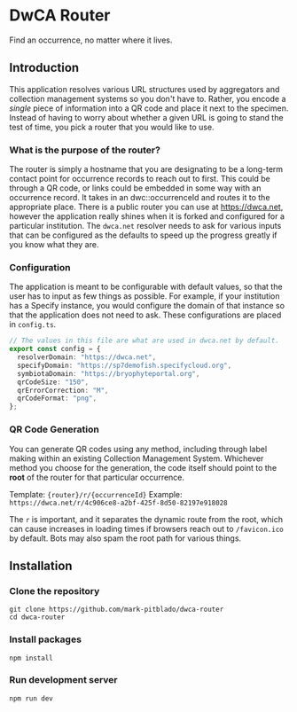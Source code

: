 # DwCA Router

Find an occurrence, no matter where it lives. 

## Introduction

This application resolves various URL structures used by aggregators and collection management systems so you don't have to. Rather, you encode a *single* piece of information into a QR code and place it next to the specimen. Instead of having to worry about whether a given URL is going to stand the test of time, you pick a router that you would like to use.

### What is the purpose of the router?

The router is simply a hostname that you are designating to be a long-term contact point for occurrence records to reach out to first. This could be through a QR code, or links could be embedded in some way with an occurrence record. It takes in an dwc::occurrenceId and routes it to the appropriate place. There is a public router you can use at <https://dwca.net>, however the application really shines when it is forked and configured for a particular institution. The `dwca.net` resolver needs to ask for various inputs that can be configured as the defaults to speed up the progress greatly if you know what they are.

### Configuration

The application is meant to be configurable with default values, so that the user has to input as few things as possible. For example, if your institution has a Specify instance, you would configure the domain of that instance so that the application does not need to ask. These configurations are placed in `config.ts`. 

```typescript
// The values in this file are what are used in dwca.net by default.
export const config = {
  resolverDomain: "https://dwca.net",
  specifyDomain: "https://sp7demofish.specifycloud.org",
  symbiotaDomain: "https://bryophyteportal.org",
  qrCodeSize: "150",
  qrErrorCorrection: "M",
  qrCodeFormat: "png",
};
```

### QR Code Generation

You can generate QR codes using any method, including through label making within an existing Collection Management System. Whichever method you choose for the generation, the code itself should point to the **root** of the router for that particular occurrence.


Template: `{router}/r/{occurrenceId}`
Example: `https://dwca.net/r/4c906ce8-a2bf-425f-8d50-82197e918028`

The `r` is important, and it separates the dynamic route from the root, which can cause increases in loading times if browsers reach out to `/favicon.ico` by default. Bots may also spam the root path for various things.

## Installation

### Clone the repository

```
git clone https://github.com/mark-pitblado/dwca-router
cd dwca-router
```

### Install packages

```
npm install
```

### Run development server

```
npm run dev
```




